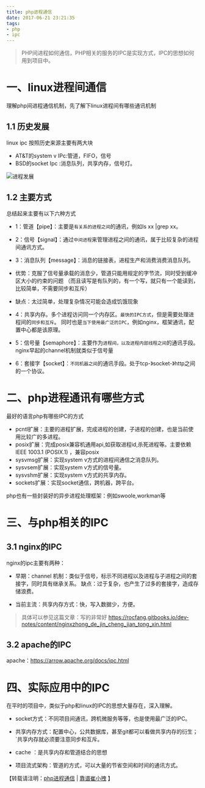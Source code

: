 ```yaml
---
title: php进程通信
date: 2017-06-21 23:21:35
tags: 
- php
- ipc
---
```

> PHP间进程如何通信，PHP相关的服务的IPC是实现方式，IPC的思想如何用到项目中。

# 一、linux进程间通信

理解php间进程通信机制，先了解下linux进程间有哪些通讯机制

## 1.1 历史发展
linux ipc 按照历史来源主要有两大块

- AT&T的system v IPc:管道，FIFO，信号
- BSD的socket Ipc :消息队列，共享内存，信号灯。

![进程发展](https://www.ibm.com/developerworks/cn/linux/l-ipc/1.gif)

## 1.2 主要方式
总结起来主要有以下六种方式
- 1：管道【pipe】：主要是`有关系的进程之间`的通讯，例如ls xx |grep xx。
- 2：信号【signal】：通过`中间进程`来管理进程之间的通讯，属于比较复杂的进程间通讯方式。
- 3：消息队列【message】：消息的链接表，进程生产和消费消费消息队列。
 - 优势：克服了信号量承载的消息少，管道只能用规定的字节流，同时受到缓冲区大小的约束的问题 （而且读写是有队列的，有一个写，就只有一个能读到，比较简单，不需要同步和互斥）
 - 缺点：太过简单，处理复杂情况可能会造成饥饿现象
  
- 4：共享内存。多个进程访问同一个内存区。`最快的IPC方式`，但是需要处理进程间的`同步和互斥`。 同时也是`当下使用最广泛的IPC`，例如nginx，框架通讯，配置中心都是该原理。
- 5：信号量【semaphore】：主要作为`进程间，以及进程内部线程之间`的通讯手段。nginx早起的channel机制就类似于信号量
- 6：套接字【socket】：`不同机器之间`的通讯手段。处于tcp-》socket-》http之间的一个协议。

# 二、php进程通讯有哪些方式
最好的语言php有哪些IPC的方式

- pcntl扩展：主要的进程扩展，完成进程的创建，子进程的创建，也是当前使用比较广的多进程。
- posix扩展：完成posix兼容机通用api,如获取进程id,杀死进程等。主要依赖 IEEE 1003.1 (POSIX.1) ，兼容posix
- sysvmsg扩展：实现system v方式的进程间通信之消息队列。
- sysvsem扩展：实现system v方式的信号量。
- sysvshm扩展：实现system v方式的共享内存。
- sockets扩展：实现socket通信，跨机器，跨平台。

php也有一些封装好的异步进程处理框架：例如swoole,workman等

# 三、与php相关的IPC

## 3.1 nginx的IPC

nginx的ipc主要有两种：
- 早期：channel 机制：类似于信号，标示不同进程以及进程与子进程之间的套接字，同时具有继承关系。
缺点：过于复杂，也产生了过多的套接字，造成存储浪费。

- 当前主流：共享内存方式：快，写入数据少，方便。


> 具体可以参见这篇文章：写的非常好 https://rocfang.gitbooks.io/dev-notes/content/nginxzhong_de_jin_cheng_jian_tong_xin.html

## 3.2 apache的IPC
apache：https://arrow.apache.org/docs/ipc.html

# 四、实际应用中的IPC

在平时的项目中，类似于php和linux的IPC的思想大量存在，深入理解。

- socket方式：不同项目间通讯，跨机微服务等等，也是使用最广泛的IPC。

- 共享内存方式：配置中心，公共数据库，甚至git都可以看做共享内存的衍生；`共享内存就必须要注意同步和互斥。
- cache ：是共享内存和管道结合的思想
- 项目流式架构：管道的方式，可以大量的节省空间和时间的通讯方式。

【转载请注明：[php进程通信](http://cuihuan.net/2017/06/21/php进程通信/) | [靠谱崔小拽](http://cuihuan.net) 】